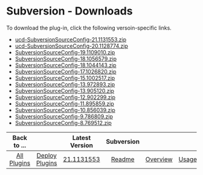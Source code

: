 
# Subversion - Downloads

To download the plug-in, click the following versoin-specific links.
- [ucd-SubversionSourceConfig-21.1131553.zip](https://raw.githubusercontent.com/UrbanCode/IBM-UCD-PLUGINS/main/files/SubversionSourceConfig/ucd-SubversionSourceConfig-21.1131553.zip)
- [ucd-SubversionSourceConfig-20.1128774.zip](https://raw.githubusercontent.com/UrbanCode/IBM-UCD-PLUGINS/main/files/SubversionSourceConfig/ucd-SubversionSourceConfig-20.1128774.zip)
- [SubversionSourceConfig-19.1109010.zip](https://raw.githubusercontent.com/UrbanCode/IBM-UCD-PLUGINS/main/files/SubversionSourceConfig/SubversionSourceConfig-19.1109010.zip)
- [SubversionSourceConfig-18.1056579.zip](https://raw.githubusercontent.com/UrbanCode/IBM-UCD-PLUGINS/main/files/SubversionSourceConfig/SubversionSourceConfig-18.1056579.zip)
- [SubversionSourceConfig-18.1044143.zip](https://raw.githubusercontent.com/UrbanCode/IBM-UCD-PLUGINS/main/files/SubversionSourceConfig/SubversionSourceConfig-18.1044143.zip)
- [SubversionSourceConfig-17.1026820.zip](https://raw.githubusercontent.com/UrbanCode/IBM-UCD-PLUGINS/main/files/SubversionSourceConfig/SubversionSourceConfig-17.1026820.zip)
- [SubversionSourceConfig-15.1002517.zip](https://raw.githubusercontent.com/UrbanCode/IBM-UCD-PLUGINS/main/files/SubversionSourceConfig/SubversionSourceConfig-15.1002517.zip)
- [SubversionSourceConfig-13.972893.zip](https://raw.githubusercontent.com/UrbanCode/IBM-UCD-PLUGINS/main/files/SubversionSourceConfig/SubversionSourceConfig-13.972893.zip)
- [SubversionSourceConfig-13.905120.zip](https://raw.githubusercontent.com/UrbanCode/IBM-UCD-PLUGINS/main/files/SubversionSourceConfig/SubversionSourceConfig-13.905120.zip)
- [SubversionSourceConfig-12.902299.zip](https://raw.githubusercontent.com/UrbanCode/IBM-UCD-PLUGINS/main/files/SubversionSourceConfig/SubversionSourceConfig-12.902299.zip)
- [SubversionSourceConfig-11.895859.zip](https://raw.githubusercontent.com/UrbanCode/IBM-UCD-PLUGINS/main/files/SubversionSourceConfig/SubversionSourceConfig-11.895859.zip)
- [SubversionSourceConfig-10.856039.zip](https://raw.githubusercontent.com/UrbanCode/IBM-UCD-PLUGINS/main/files/SubversionSourceConfig/SubversionSourceConfig-10.856039.zip)
- [SubversionSourceConfig-9.786809.zip](https://raw.githubusercontent.com/UrbanCode/IBM-UCD-PLUGINS/main/files/SubversionSourceConfig/SubversionSourceConfig-9.786809.zip)
- [SubversionSourceConfig-8.769512.zip](https://raw.githubusercontent.com/UrbanCode/IBM-UCD-PLUGINS/main/files/SubversionSourceConfig/SubversionSourceConfig-8.769512.zip)

|Back to ...||Latest Version|Subversion ||||
| :---: | :---: | :---: | :---: | :---: | :---: | :---: |
|[All Plugins](../../index.md)|[Deploy Plugins](../README.md)|[21.1131553](https://raw.githubusercontent.com/UrbanCode/IBM-UCD-PLUGINS/main/files/SubversionSourceConfig/ucd-SubversionSourceConfig-21.1131553.zip)|[Readme](README.md)|[Overview](overview.md)|[Usage](usage.md)|[Steps](steps.md)|
